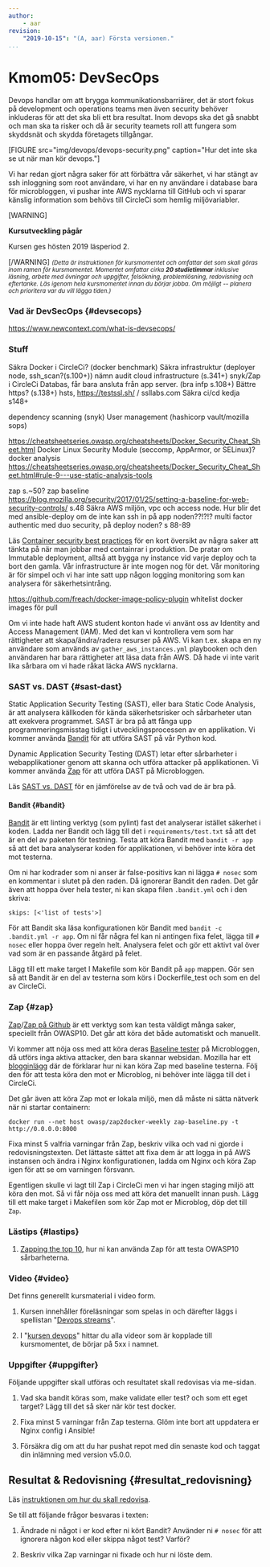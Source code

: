 ```yaml
---
author:
    - aar
revision:
    "2019-10-15": "(A, aar) Första versionen."
...
```

Kmom05: DevSecOps
==================================

Devops handlar om att brygga kommunikationsbarriärer, det är stort fokus på development och operations teams men även security behöver inkluderas för att det ska bli ett bra resultat. Inom devops ska det gå snabbt och man ska ta risker och då är security teamets roll att fungera som skyddsnät och skydda företagets tillgångar.



<!-- more -->

[FIGURE src="img/devops/devops-security.png" caption="Hur det inte ska se ut när man kör devops."]

Vi har redan gjort några saker för att förbättra vår säkerhet, vi har stängt av ssh inloggning som root användare, vi har en ny användare i database bara för microbloggen, vi pushar inte AWS nycklarna till GitHub och vi sparar känslig information som behövs till CircleCi som hemlig miljövariabler.

[WARNING]	

 **Kursutveckling pågår**	

 Kursen ges hösten 2019 läsperiod 2.

[/WARNING]
<small><i>(Detta är instruktionen för kursmomentet och omfattar det som skall göras inom ramen för kursmomentet. Momentet omfattar cirka **20 studietimmar** inklusive läsning, arbete med övningar och uppgifter, felsökning, problemlösning, redovisning och eftertanke. Läs igenom hela kursmomentet innan du börjar jobba. Om möjligt -- planera och prioritera var du vill lägga tiden.)</i></small>



### Vad är DevSecOps {#devsecops}

https://www.newcontext.com/what-is-devsecops/


### Stuff

Säkra Docker i CircleCi? (docker benchmark)
Säkra infrastruktur (deployer node, ssh_scan?(s.100+)) nämn audit cloud infrastructure (s.341+)
snyk/Zap i CircleCi
Databas, får bara ansluta från app server. (bra infp s.108+)
Bättre https? (s.138+) hsts, https://testssl.sh/ / ssllabs.com
Säkra ci/cd kedja s148+ 


dependency scanning (snyk)
User management (hashicorp vault/mozilla sops)


https://cheatsheetseries.owasp.org/cheatsheets/Docker_Security_Cheat_Sheet.html
Docker Linux Security Module (seccomp, AppArmor, or SELinux)?
docker analysis https://cheatsheetseries.owasp.org/cheatsheets/Docker_Security_Cheat_Sheet.html#rule-9---use-static-analysis-tools

zap s.~50?
 zap baseline https://blog.mozilla.org/security/2017/01/25/setting-a-baseline-for-web-security-controls/ s.48
Säkra AWS miljön, vpc och access node. Hur blir det med ansible-deploy om de inte kan ssh in på app noden??!?!?
    multi factor authentic med duo security, på deploy noden? s 88-89

Läs [Container security best practices](https://logz.io/blog/container-security-best-practices/) för en kort översikt av några saker att tänkta på när man jobbar med containrar i produktion. De pratar om Immutable deployment, alltså att bygga ny instance vid varje deploy och ta bort den gamla. Vår infrastructure är inte mogen nog för det. Vår monitoring är för simpel och vi har inte satt upp någon logging monitoring som kan analysera för säkerhetsintrång.

https://github.com/freach/docker-image-policy-plugin whitelist docker images för pull

Om vi inte hade haft AWS student konton hade vi använt oss av Identity and Access Management (IAM). Med det kan vi kontrollera vem som har rättigheter att skapa/ändra/radera resurser på AWS. Vi kan t.ex. skapa en ny användare som används av `gather_aws_instances.yml` playbooken och den användaren har bara rättigheter att läsa data från AWS. Då hade vi inte varit lika sårbara om vi hade råkat läcka AWS nycklarna.

<!-- https://kryptera.se/t/elk-stack/ ossec 
https://www.redhat.com/en/topics/devops/what-is-devsecops
https://techbeacon.com/security/6-devsecops-best-practices-automate-early-often
https://techbeacon.com/security/10-top-open-source-tools-docker-security
https://cheatsheetseries.owasp.org/cheatsheets/Docker_Security_Cheat_Sheet.html#rule-9---use-static-analysis-tools


https://www.denimgroup.com/resources/blog/2019/09/getting-started-questions/
https://circleci.com/blog/adding-application-and-image-scanning-to-your-cicd-pipeline/
https://app.snyk.io/org/andreasarne/manage/billing
https://www.aquasec.com/use-cases/devsecops-automation/
https://vaddy.net/
https://github.com/aquasecurity/trivy#comparison-with-other-scanners
https://www.qualys.com/community-edition/
https://github.com/hadolint/hadolint
https://github.com/ottomatica/opunit
https://sonarcloud.io/dashboard?id=AndreasArne_redovisnings-sida
https://github.com/docker/docker-bench-security
https://github.com/OWASP/Container-Security-Verification-Standard
-->


### SAST vs. DAST {#sast-dast}

Static Application Security Testing (SAST), eller bara Static Code Analysis, är att analysera källkoden för kända säkerhetsrisker och sårbarheter utan att exekvera programmet. SAST är bra på att fånga upp programmeringsmisstag tidigt i utvecklingsprocessen av en applikation. Vi kommer använda [Bandit](https://github.com/PyCQA/bandit) för att utföra SAST på vår Python kod.

Dynamic Application Security Testing (DAST) letar efter sårbarheter i webapplikationer genom att skanna och utföra attacker på applikationen. Vi kommer använda [Zap](https://www.owasp.org/index.php/OWASP_Zed_Attack_Proxy_Project) för att utföra DAST på Microbloggen.

Läs [SAST vs. DAST](https://www.synopsys.com/blogs/software-security/sast-vs-dast-difference/) för en jämförelse av de två och vad de är bra på.



#### Bandit {#bandit}

[Bandit](https://github.com/PyCQA/bandit) är ett linting verktyg (som pylint) fast det analyserar istället säkerhet i koden. Ladda ner Bandit och lägg till det i `requirements/test.txt` så att det är en del av paketen för testning. Testa att köra Bandit med `bandit -r app` så att det bara analyserar koden för applikationen, vi behöver inte köra det mot testerna.

Om ni har kodrader som ni anser är false-positivs kan ni lägga `# nosec` som en kommentar i slutet på den raden. Då ignorerar Bandit den raden. Det går även att hoppa över hela tester, ni kan skapa filen `.bandit.yml` och i den skriva:

```
skips: [<'list of tests'>]
```

För att Bandit ska läsa konfigurationen kör Bandit med `bandit -c .bandit.yml -r app`. Om ni får några fel kan ni antingen fixa felet, lägga till `# nosec` eller hoppa över regeln helt. Analysera felet och gör ett aktivt val över vad som är en passande åtgärd på felet.

Lägg till ett make target I Makefile som kör Bandit på `app` mappen. Gör sen så att Bandit är en del av testerna som körs i Dockerfile_test och som en del av CircleCi.



### Zap {#zap}

[Zap](https://www.owasp.org/index.php/OWASP_Zed_Attack_Proxy_Project)/[Zap på Github](https://github.com/zaproxy/zaproxy) är ett verktyg som kan testa väldigt många saker, speciellt från OWASP10. Det går att köra det både automatiskt och manuellt.

Vi kommer att nöja oss med att köra deras [Baseline tester](https://github.com/zaproxy/zaproxy/wiki/ZAP-Baseline-Scan) på Microbloggen, då utförs inga aktiva attacker, den bara skannar websidan. Mozilla har ett [blogginlägg](https://blog.mozilla.org/security/2017/01/25/setting-a-baseline-for-web-security-controls/) där de förklarar hur ni kan köra Zap med baseline testerna. Följ den för att testa köra den mot er Microblog, ni behöver inte lägga till det i CircleCi.

Det går även att köra Zap mot er lokala miljö, men då måste ni sätta nätverk när ni startar containern:

<!-- `docker run -t owasp/zap2docker-stable zap-baseline.py -t https://<domain>` -->
```
docker run --net host owasp/zap2docker-weekly zap-baseline.py -t http://0.0.0.0:8000
```

Fixa minst 5 valfria varningar från Zap, beskriv vilka och vad ni gjorde i redovisningstexten. Det lättaste sättet att fixa dem är att logga in på AWS instansen och ändra i Nginx konfigurationen, ladda om Nginx och köra Zap igen för att se om varningen försvann.

Egentligen skulle vi lagt till Zap i CircleCi men vi har ingen staging miljö att köra den mot. Så vi får nöja oss med att köra det manuellt innan push. Lägg till ett make target i Makefilen som kör Zap mot er Microblog, döp det till `Zap`.



### Lästips {#lastips}

1. [Zapping the top 10](https://www.owasp.org/index.php/ZAPpingTheTop1), hur ni kan använda Zap för att testa OWASP10 sårbarheterna.



### Video {#video}

Det finns generellt kursmaterial i video form.


1. Kursen innehåller föreläsningar som spelas in och därefter läggs i spellistan "[Devops streams](https://www.youtube.com/playlist?list=PLKtP9l5q3ce90068cUPVMcPguKtFAqnvi)".

1. I "[kursen devops](https://www.youtube.com/playlist?list=PLKtP9l5q3ce8s67TUj2qS85C4g1pbrx78)" hittar du alla videor som är kopplade till kursmomentet, de börjar på 5xx i namnet.



### Uppgifter {#uppgifter}

Följande uppgifter skall utföras och resultatet skall redovisas via me-sidan.

1. Vad ska bandit köras som, make validate eller test? och som ett eget target? Lägg till det så sker när kör test docker.

1. Fixa minst 5 varningar från Zap testerna. Glöm inte bort att uppdatera er Nginx config i Ansible!

1. Försäkra dig om att du har pushat repot med din senaste kod och taggat din inlämning med version v5.0.0.



Resultat & Redovisning  {#resultat_redovisning}
-----------------------------------------------

Läs [instruktionen om hur du skall redovisa](./../redovisa).

Se till att följande frågor besvaras i texten:

1. Ändrade ni något i er kod efter ni kört Bandit? Använder ni `# nosec` för att ignorera någon kod eller skippa något test? Varför?

1. Beskriv vilka Zap varningar ni fixade och hur ni löste dem.